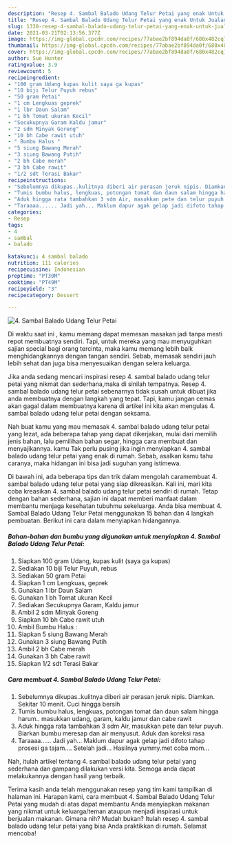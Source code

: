 ```yaml
---
description: "Resep 4. Sambal Balado Udang Telur Petai yang enak Untuk Jualan"
title: "Resep 4. Sambal Balado Udang Telur Petai yang enak Untuk Jualan"
slug: 1330-resep-4-sambal-balado-udang-telur-petai-yang-enak-untuk-jualan
date: 2021-03-21T02:13:56.377Z
image: https://img-global.cpcdn.com/recipes/77abae2bf894da0f/680x482cq70/4-sambal-balado-udang-telur-petai-foto-resep-utama.jpg
thumbnail: https://img-global.cpcdn.com/recipes/77abae2bf894da0f/680x482cq70/4-sambal-balado-udang-telur-petai-foto-resep-utama.jpg
cover: https://img-global.cpcdn.com/recipes/77abae2bf894da0f/680x482cq70/4-sambal-balado-udang-telur-petai-foto-resep-utama.jpg
author: Sue Hunter
ratingvalue: 3.9
reviewcount: 5
recipeingredient:
- "100 gram Udang kupas kulit saya ga kupas"
- "10 biji Telur Puyuh rebus"
- "50 gram Petai"
- "1 cm Lengkuas geprek"
- "1 lbr Daun Salam"
- "1 bh Tomat ukuran Kecil"
- "Secukupnya Garam Kaldu jamur"
- "2 sdm Minyak Goreng"
- "10 bh Cabe rawit utuh"
- " Bumbu Halus "
- "5 siung Bawang Merah"
- "3 siung Bawang Putih"
- "2 bh Cabe merah"
- "3 bh Cabe rawit"
- "1/2 sdt Terasi Bakar"
recipeinstructions:
- "Sebelumnya dikupas..kulitnya diberi air perasan jeruk nipis. Diamkan. Sekitar 10 menit. Cuci hingga bersih"
- "Tumis bumbu halus, lengkuas, potongan tomat dan daun salam hingga harum.. masukkan udang, garam, kaldu jamur dan cabe rawit"
- "Aduk hingga rata tambahkan 3 sdm Air, masukkan pete dan telur puyuh. Biarkan bumbu meresap dan air menyusut. Aduk dan koreksi rasa"
- "Taraaaa...... Jadi yah... Maklum dapur agak gelap jadi difoto tahap prosesi ga tajam.... Setelah jadi... Hasilnya yummy.met coba mom..."
categories:
- Resep
tags:
- 4
- sambal
- balado

katakunci: 4 sambal balado 
nutrition: 111 calories
recipecuisine: Indonesian
preptime: "PT30M"
cooktime: "PT49M"
recipeyield: "3"
recipecategory: Dessert

---
```



![4. Sambal Balado Udang Telur Petai](https://img-global.cpcdn.com/recipes/77abae2bf894da0f/680x482cq70/4-sambal-balado-udang-telur-petai-foto-resep-utama.jpg)

Di waktu  saat ini , kamu memang dapat memesan masakan jadi tanpa mesti repot membuatnya sendiri. Tapi, untuk mereka yang mau menyuguhkan sajian special bagi orang tercinta, maka kamu memang lebih baik menghidangkannya dengan tangan sendiri. Sebab, memasak sendiri jauh lebih sehat dan juga bisa menyesuaikan dengan selera keluarga.

Jika anda sedang mencari inspirasi resep 4. sambal balado udang telur petai yang nikmat dan sederhana,maka di sinilah tempatnya. Resep 4. sambal balado udang telur petai  sebenarnya tidak susah untuk dibuat jika anda membuatnya dengan langkah yang tepat. Tapi, kamu jangan cemas akan gagal dalam membuatnya 
karena di artikel ini kita akan mengulas 4. sambal balado udang telur petai dengan seksama.  



Nah buat kamu yang mau memasak 4. sambal balado udang telur petai yang lezat, ada beberapa tahap yang dapat dikerjakan, mulai dari memilih jenis bahan, lalu pemilihan bahan segar, hingga cara membuat dan menyajikannya. kamu Tak perlu pusing jika ingin menyiapkan 4. sambal balado udang telur petai yang enak di rumah. Sebab, asalkan kamu  tahu caranya, maka hidangan ini bisa jadi suguhan yang istimewa.

Di bawah ini, ada beberapa tips dan trik dalam mengolah caramembuat 4. sambal balado udang telur petai yang siap dikreasikan. Kali ini, mari kita coba kreasikan 4. sambal balado udang telur petai sendiri di rumah. Tetap dengan bahan sederhana, sajian ini dapat memberi manfaat dalam membantu menjaga kesehatan tubuhmu sekeluarga. Anda bisa membuat 4. Sambal Balado Udang Telur Petai menggunakan 15 bahan dan 4 langkah pembuatan. Berikut ini cara dalam menyiapkan hidangannya.

<!--inarticleads1-->

##### Bahan-bahan dan bumbu yang digunakan untuk menyiapkan 4. Sambal Balado Udang Telur Petai:

1. Siapkan 100 gram Udang, kupas kulit (saya ga kupas)
1. Sediakan 10 biji Telur Puyuh, rebus
1. Sediakan 50 gram Petai
1. Siapkan 1 cm Lengkuas, geprek
1. Gunakan 1 lbr Daun Salam
1. Gunakan 1 bh Tomat ukuran Kecil
1. Sediakan Secukupnya Garam, Kaldu jamur
1. Ambil 2 sdm Minyak Goreng
1. Siapkan 10 bh Cabe rawit utuh
1. Ambil  Bumbu Halus :
1. Siapkan 5 siung Bawang Merah
1. Gunakan 3 siung Bawang Putih
1. Ambil 2 bh Cabe merah
1. Gunakan 3 bh Cabe rawit
1. Siapkan 1/2 sdt Terasi Bakar




<!--inarticleads2-->

##### Cara membuat 4. Sambal Balado Udang Telur Petai:

1. Sebelumnya dikupas..kulitnya diberi air perasan jeruk nipis. Diamkan. Sekitar 10 menit. Cuci hingga bersih
1. Tumis bumbu halus, lengkuas, potongan tomat dan daun salam hingga harum.. masukkan udang, garam, kaldu jamur dan cabe rawit
1. Aduk hingga rata tambahkan 3 sdm Air, masukkan pete dan telur puyuh. Biarkan bumbu meresap dan air menyusut. Aduk dan koreksi rasa
1. Taraaaa...... Jadi yah... Maklum dapur agak gelap jadi difoto tahap prosesi ga tajam.... Setelah jadi... Hasilnya yummy.met coba mom...




Nah, itulah artikel tentang  4. sambal balado udang telur petai  yang sederhana dan gampang dilakukan versi kita. Semoga anda dapat melakukannya dengan hasil yang terbaik. 

Terima kasih anda telah menggunakan resep yang tim kami tampilkan di halaman ini. Harapan kami, cara membuat  4. Sambal Balado Udang Telur Petai yang mudah di atas dapat membantu Anda menyiapkan makanan yang nikmat untuk keluarga/teman ataupun menjadi inspirasi untuk berjualan makanan. Gimana nih? Mudah bukan? Itulah resep 4. sambal balado udang telur petai yang bisa Anda praktikkan di rumah. Selamat mencoba!

